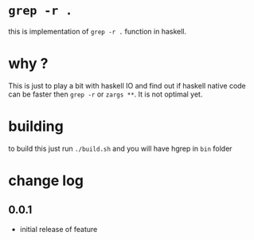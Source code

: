 # `grep -r .`
this is implementation of `grep -r .` function in haskell.

# why ?
This is just to play a bit with haskell IO and find out if haskell native code can be faster then `grep -r` or  `zargs **`.
It is not optimal yet.

# building

to build this just run `./build.sh` and you will have hgrep in `bin` folder

# change log

## 0.0.1
 - initial release of feature